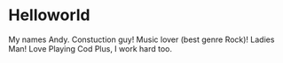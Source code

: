 # Helloworld
My names Andy. Constuction guy! Music lover (best genre Rock)! Ladies Man!
Love Playing Cod
Plus, I work hard too.
